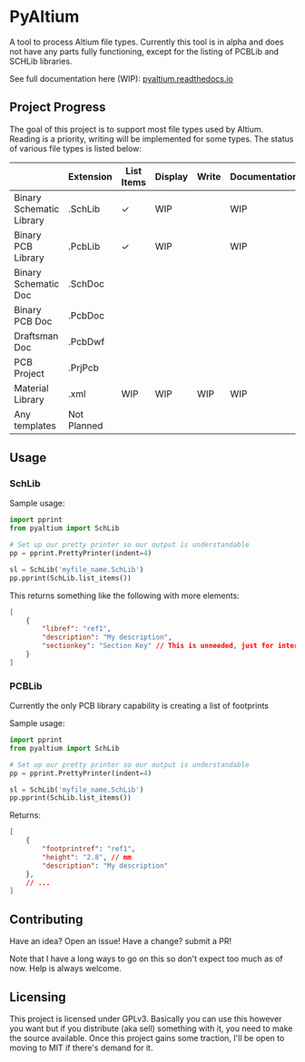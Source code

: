 # PyAltium

A tool to process Altium file types. Currently this tool is in alpha and does not have any parts fully functioning, except for the listing of PCBLib and SCHLib libraries.

See full documentation here (WIP): [pyaltium.readthedocs.io](http://pyaltium.readthedocs.io)

## Project Progress

The goal of this project is to support most file types used by Altium. Reading is a priority, writing will be implemented for some types. The status of various file types is listed below:

|                          | Extension   | List Items | Display | Write | Documentation |
| ------------------------ | ----------- | ---------- | ------- | ----- | ------------- |
| Binary Schematic Library | .SchLib     | ✓          | WIP     |       | WIP           |
| Binary PCB Library       | .PcbLib     | ✓          | WIP     |       | WIP           |
| Binary Schematic Doc     | .SchDoc     |            |         |       |               |
| Binary PCB Doc           | .PcbDoc     |            |         |       |               |
| Draftsman Doc            | .PcbDwf     |            |         |       |               |
| PCB Project              | .PrjPcb     |            |         |       |               |
| Material Library         | .xml        | WIP        | WIP     | WIP   | WIP           |
| Any templates            | Not Planned |            |         |       |               |

## Usage

### SchLib

Sample usage:

```python
import pprint
from pyaltium import SchLib

# Set up our pretty printer so our output is understandable
pp = pprint.PrettyPrinter(indent=4)

sl = SchLib('myfile_name.SchLib')
pp.pprint(SchLib.list_items())

```

This returns something like the following with more elements:

```JSON
[
    {
        "libref": "ref1",
        "description": "My description",
        "sectionkey": "Section Key" // This is unneeded, just for internals
    }
]
```

### PCBLib

Currently the only PCB library capability is creating a list of footprints

Sample usage:

```python
import pprint
from pyaltium import SchLib

# Set up our pretty printer so our output is understandable
pp = pprint.PrettyPrinter(indent=4)

sl = SchLib('myfile_name.SchLib')
pp.pprint(SchLib.list_items())

```

Returns:

```JSON
[
    {
        "footprintref": "ref1",
        "height": "2.8", // mm
        "description": "My description"
    },
    // ...
]
```

## Contributing

Have an idea? Open an issue! Have a change? submit a PR!

Note that I have a long ways to go on this so don't expect too much as of now.
Help is always welcome.

## Licensing

This project is licensed under GPLv3. Basically you can use this however you
want but if you distribute (aka sell) something with it, you need to make
the source available. Once this project gains some traction, I'll be open to
moving to MIT if there's demand for it.
